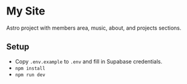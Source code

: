 # My Site

Astro project with members area, music, about, and projects sections.

## Setup

- Copy `.env.example` to `.env` and fill in Supabase credentials.
- `npm install`
- `npm run dev`
